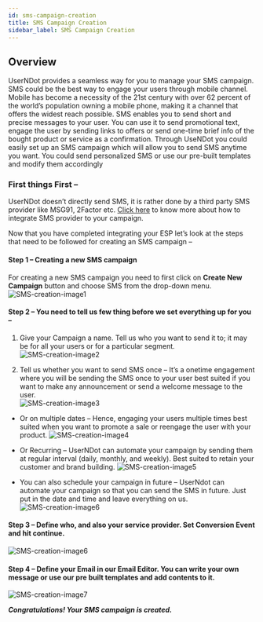 ```yaml
---
id: sms-campaign-creation
title: SMS Campaign Creation
sidebar_label: SMS Campaign Creation
---
```

## Overview

UserNDot provides a seamless way for you to manage your SMS campaign. SMS could be the best way to engage your users through mobile channel. Mobile has become a necessity of the 21st century with over 62 percent of the world’s population owning a mobile phone, making it a channel that offers the widest reach possible. SMS enables you to send short and precise messages to your user. You can use it to send promotional text, engage the user by sending links to offers or send one-time brief info of the bought product or service as a confirmation. Through UseNDot you could easily set up an SMS campaign which will allow you to send SMS anytime you want. You could send personalized SMS or use our pre-built templates and modify them accordingly

### First things First –
 UserNDot doesn’t directly send SMS, it is rather done by a third party SMS provider like MSG91, 2Factor etc. [Click here](/d/docs/fundamentals/integrationOfEmail) to know more about how to integrate SMS provider to your campaign.

Now that you have completed integrating your ESP let’s look at the steps that need to be followed for creating an SMS campaign – 

#### Step 1 – Creating a new SMS campaign
For creating a new SMS campaign you need to first click on **Create New Campaign** button and choose SMS from the drop-down menu.
![SMS-creation-image1](/d/img/SMSCampaignCreation/SMS-CampaignCreation-1.png)

#### Step 2 – You need to tell us few thing before we set everything up for you –
    
1.   Give your Campaign a name. Tell us who you want to send it to; it may be for all your users or for a particular segment.
![SMS-creation-image2](/d/img/SMSCampaignCreation/SMS-CampaignCreation-2.png)

2.  Tell us whether you want to send SMS once – It’s a onetime engagement where you will be sending the SMS once to your user best suited if you want to make any announcement or send a welcome message to the user.      
![SMS-creation-image3](/d/img/SMSCampaignCreation/SMS-CampaignCreation-3.png)

* Or on multiple dates – Hence, engaging your users multiple times best suited when you want to promote a sale or reengage the user with your product.
![SMS-creation-image4](/d/img/SMSCampaignCreation/SMS-CampaignCreation-4.png)

* Or Recurring – UserNDot can automate your campaign by sending them at regular interval (daily, monthly, and weekly). Best suited to retain your customer and brand building.
![SMS-creation-image5](/d/img/SMSCampaignCreation/SMS-CampaignCreation-5.png)

* You can also schedule your campaign in future – UserNdot can automate your campaign so that you can send the SMS in future. Just put in the date and time and leave everything on us.
![SMS-creation-image6](/d/img/SMSCampaignCreation/SMS-CampaignCreation-6.png)

#### Step 3 – Define who, and also your service provider. Set Conversion Event and hit continue. 
![SMS-creation-image6](/d/img/SMSCampaignCreation/SMS-CampaignCreation-7.png)

#### Step 4 – Define your Email in our Email Editor. You can write your own message or use our pre built templates and add contents to it.
![SMS-creation-image7](/d/img/SMSCampaignCreation/SMS-CampaignCreation-8.png)


***Congratulations! Your SMS campaign is created.***